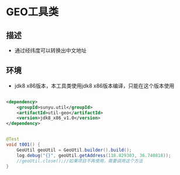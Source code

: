# GEO工具类

## 描述

* 通过经纬度可以转换出中文地址

## 环境

* jdk8 x86版本，本工具类使用jdk8 x86版本编译，只能在这个版本使用

```xml

<dependency>
    <groupId>sunyu.util</groupId>
    <artifactId>util-geo</artifactId>
    <version>jdk8_x86_v1.0</version>
</dependency>
```

```java

@Test
void t001() {
    GeoUtil geoUtil = GeoUtil.builder().build();
    log.debug("{}", geoUtil.getAddress(118.829303, 36.740818));
    //geoUtil.close();//如果项目不再使用，需要调用这个方法
}
```